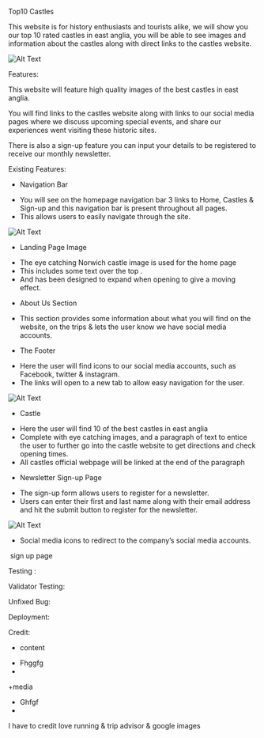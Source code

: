 Top10 Castles


This website is for history enthusiasts and tourists alike, we will show you our top 10 rated castles in east anglia, you will be able to see images and information about the castles along with direct links to the castles website.

![Alt Text](../project-1/assets/image/homepage.png)

Features:

This website will feature high quality images of the best castles in east anglia.

You will find links to the castles website along with links to our social media pages where we discuss upcoming special events, and share our experiences  went visiting these historic sites.

There is also a sign-up feature you can  input your details to be registered to receive our monthly newsletter.

Existing Features:

+ Navigation Bar

- You will see on the homepage navigation bar 3 links to Home, Castles & Sign-up and this navigation bar is present throughout all pages.
- This allows users to easily navigate through the site.

![Alt Text](../project-1/assets/image/navigation-bar.png)


+ Landing Page Image

- The  eye catching  Norwich castle image is used for the home page
- This includes some text over the top .
- And has been designed to expand when opening to give a moving effect.

+ About Us Section

- This section provides some information about what you will find on the website, on the trips & lets the user know we have social media accounts.

+ The Footer

- Here the user will find icons to our social media accounts, such as  Facebook, twitter & instagram.
- The links will open to a new tab to allow easy navigation for the user.

![Alt Text](../project-1/assets/image/footer.png)

+ Castle

- Here the user will find 10 of the best castles in east anglia
- Complete with eye catching images, and a paragraph of text to entice the user to further go into the castle website to get directions and check opening times.
- All castles official webpage will be linked at the end of the paragraph

+  Newsletter Sign-up Page


- The sign-up form allows users to register for a newsletter.
- Users can enter their first and last name along with their email address and hit the submit button to register for the newsletter.

![Alt Text](../project-1/assets/image/signup-page.png)

- Social media icons to redirect to the company’s social media accounts.


<image>   sign up page

Testing :

Validator Testing:

Unfixed Bug:

Deployment:


Credit:

+ content 
- Fhggfg
- 

+media
- Ghfgf
- 

I have to credit love running & trip advisor & google images 




